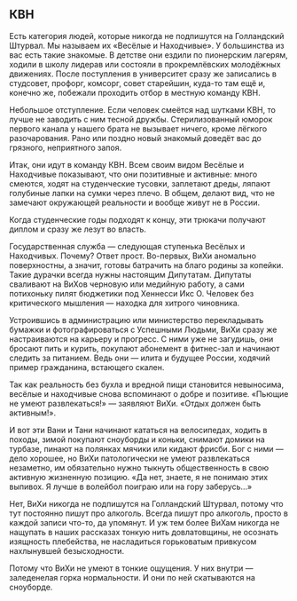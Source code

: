 ## КВН

Есть категория людей, которые никогда не подпишутся на Голландский Штурвал. Мы называем их «Весёлые и Находчивые». У большинства из вас есть такие знакомые. В детстве они ездили по пионерским лагерям, ходили в школу лидерав или состояли в прокремлёвских молодёжных движениях. После поступления в университет сразу же записались в студсовет, профорг, комсорг, совет старейшин, куда-то там ещё и, конечно же, побежали проходить отбор в местную команду КВН.

Небольшое отступление. Если человек смеётся над шутками КВН, то лучше не заводить с ним тесной дружбы. Стерилизованный юморок первого канала у нашего брата не вызывает ничего, кроме лёгкого разочарования. Рано или поздно новый знакомый доведёт вас до грязного, неприятного запоя.

Итак, они идут в команду КВН. Всем своим видом Весёлые и Находчивые показывают, что они позитивные и активные: много смеются, ходят на студенческие тусовки, заплетают дреды, ляпают голубиные лапки на сумки через плечо. В общем, делают вид, что не замечают окружающей реальности и вообще живут не в России. 

Когда студенческие годы подходят к концу, эти трюкачи получают диплом и сразу же лезут во власть.

Государственная служба — следующая ступенька Весёлых и Находчивых. Почему? Ответ прост. Во-первых, ВиХи аномально поверхностны, а значит, готовы батрачить на благо родины за копейки. Такие дурачки всегда нужны настоящим Дипутатам. Дипутаты сваливают на ВиХов черновую или медийную работу, а сами потихоньку пилят бюджетики под Хеннесси Икс О. Человек без критического мышления — находка для хитрого чиновника.

Устроившись в администрацию или министерство перекладывать бумажки и фотографироваться с Успешными Людьми, ВиХи сразу же настраиваются на карьеру и прогресс. С ними уже не загудишь, они бросают пить и курить, покупают абонемент в фитнес-зал и начинают следить за питанием. Ведь они — илита и будущее России, ходячий пример гражданина, встающего скален.

Так как реальность без бухла и вредной пищи становится невыносима, весёлые и находчивые снова вспоминают о добре и позитиве. «Пьющие не умеют развлекаться!» — заявляют ВиХи. «Отдых должен быть активным!».

И вот эти Вани и Тани начинают кататься на велосипедах, ходить в походы, зимой покупают сноуборды и коньки, снимают домики на турбазе, пинают на полянках мячики или кидают фрисби. Бог с ними — дело хорошее, но ВиХи патологически не умеют развлекаться незаметно, им обязательно нужно тыкнуть общественность в свою активную жизненную позицию. «Да нет, знаете, я не понимаю этих выпивох. Я лучше в волейбол поиграю или на гору заберусь…»

Нет, ВиХи никогда не подпишутся на Голландский Штурвал, потому что тут постоянно пишут про алкоголь. Всегда пишут про алкоголь, просто в каждой записи что-то, да упомянут. И уж тем более ВиХам никогда не нащупать в наших рассказах тонкую нить довлатовщины, не осознать изящность плебейства, не насладиться горьковатым привкусом нахлынувшей безысходности.

Потому что ВиХи не умеют в тонкие ощущения. У них внутри — заледенелая горка нормальности. И они по ней скатываются на сноуборде.